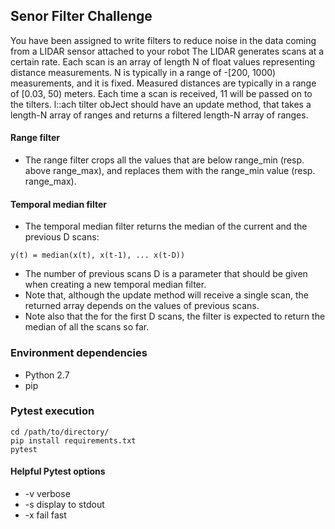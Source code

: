 ## Senor Filter Challenge

You have been assigned to write filters to reduce noise in the data coming from a LIDAR sensor attached to your robot The LIDAR generates scans at a certain rate. Each scan is an array of length N of float values representing distance measurements. N is typically in a range of -[200, 1000) measurements, and it is fixed. Measured distances are typically in a range of [0.03, 50) meters. Each time a scan is received, 11 will be passed on to the tilters. l::ach tilter obJect should have an update method, that takes a length-N array of ranges and returns a filtered length-N array of ranges.

#### Range filter

* The range filter crops all the values that are below range_min (resp. above range_max), and replaces them with the range_min value (resp. range_max).

#### Temporal median filter

* The temporal median filter returns the median of the current and the previous D scans:

```y(t) = median(x(t), x(t-1), ... x(t-D))```

* The number of previous scans D is a parameter that should be given when creating a new temporal median filter.
* Note that, although the update method will receive a single scan, the returned array depends on the values of previous scans.
* Note also that the for the first D scans, the filter is expected to return the median of all the scans so far.

### Environment dependencies
* Python 2.7
* pip

### Pytest execution

```
cd /path/to/directory/
pip install requirements.txt
pytest
```

#### Helpful Pytest options
* -v verbose
* -s display to stdout
* -x fail fast
